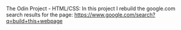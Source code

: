 The Odin Project - HTML/CSS: In this project I rebuild the google.com search results for the page: https://www.google.com/search?q=build+this+webpage